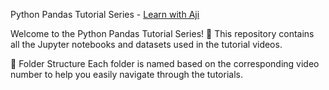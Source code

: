 Python Pandas Tutorial Series - [Learn with Aji](https://www.youtube.com/@LearnWithAji) 

Welcome to the Python Pandas Tutorial Series! 🚀 This repository contains all the Jupyter notebooks and datasets used in the tutorial videos.

📂 Folder Structure
Each folder is named based on the corresponding video number to help you easily navigate through the tutorials. 